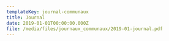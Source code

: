 ```yaml
---
templateKey: journal-communaux
title: Journal
date: 2019-01-01T00:00:00.000Z
file: /media/files/journaux_communaux/2019-01-journal.pdf
---
```

